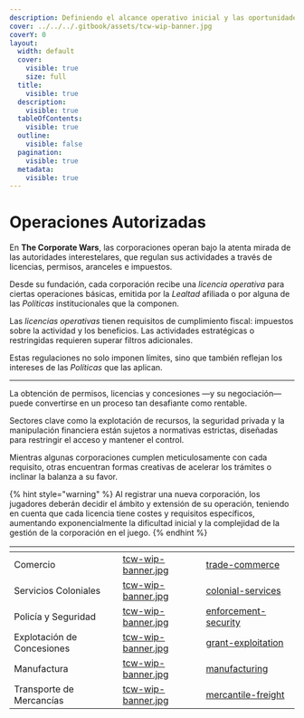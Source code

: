```yaml
---
description: Definiendo el alcance operativo inicial y las oportunidades estratégicas.
cover: ../../../.gitbook/assets/tcw-wip-banner.jpg
coverY: 0
layout:
  width: default
  cover:
    visible: true
    size: full
  title:
    visible: true
  description:
    visible: true
  tableOfContents:
    visible: true
  outline:
    visible: false
  pagination:
    visible: true
  metadata:
    visible: true
---
```


# Operaciones Autorizadas

En **The Corporate Wars**, las corporaciones operan bajo la atenta mirada de las autoridades interestelares, que regulan sus actividades a través de licencias, permisos, aranceles e impuestos.

Desde su fundación, cada corporación recibe una _licencia operativa_ para ciertas operaciones básicas, emitida por la _Lealtad_ afiliada o por alguna de las _Políticas_ institucionales que la componen.

Las _licencias operativas_ tienen requisitos de cumplimiento fiscal: impuestos sobre la actividad y los beneficios. Las actividades estratégicas o restringidas requieren superar filtros adicionales.

Estas regulaciones no solo imponen límites, sino que también reflejan los intereses de las _Políticas_ que las aplican.

***

La obtención de permisos, licencias y concesiones —y su negociación— puede convertirse en un proceso tan desafiante como rentable.

Sectores clave como la explotación de recursos, la seguridad privada y la manipulación financiera están sujetos a normativas estrictas, diseñadas para restringir el acceso y mantener el control.

Mientras algunas corporaciones cumplen meticulosamente con cada requisito, otras encuentran formas creativas de acelerar los trámites o inclinar la balanza a su favor.

{% hint style="warning" %}
Al registrar una nueva corporación, los jugadores deberán decidir el ámbito y extensión de su operación, teniendo en cuenta que cada licencia tiene costes y requisitos específicos, aumentando exponencialmente la dificultad inicial y la complejidad de la gestión de la corporación en el juego.
{% endhint %}

<table data-view="cards"><thead><tr><th></th><th data-hidden data-card-cover data-type="files"></th><th data-hidden data-card-target data-type="content-ref"></th></tr></thead><tbody><tr><td>Comercio</td><td><a href="../../../.gitbook/assets/tcw-wip-banner.jpg">tcw-wip-banner.jpg</a></td><td><a href="trade-commerce/">trade-commerce</a></td></tr><tr><td>Servicios Coloniales</td><td><a href="../../../.gitbook/assets/tcw-wip-banner.jpg">tcw-wip-banner.jpg</a></td><td><a href="colonial-services/">colonial-services</a></td></tr><tr><td>Policía y Seguridad</td><td><a href="../../../.gitbook/assets/tcw-wip-banner.jpg">tcw-wip-banner.jpg</a></td><td><a href="enforcement-security/">enforcement-security</a></td></tr><tr><td>Explotación de Concesiones</td><td><a href="../../../.gitbook/assets/tcw-wip-banner.jpg">tcw-wip-banner.jpg</a></td><td><a href="grant-exploitation/">grant-exploitation</a></td></tr><tr><td>Manufactura</td><td><a href="../../../.gitbook/assets/tcw-wip-banner.jpg">tcw-wip-banner.jpg</a></td><td><a href="manufacturing/">manufacturing</a></td></tr><tr><td>Transporte de Mercancías</td><td><a href="../../../.gitbook/assets/tcw-wip-banner.jpg">tcw-wip-banner.jpg</a></td><td><a href="mercantile-freight/">mercantile-freight</a></td></tr></tbody></table>

